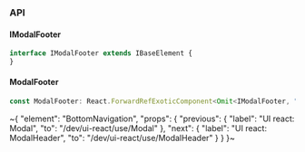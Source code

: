 

### API

#### IModalFooter

```ts
interface IModalFooter extends IBaseElement {
}
```

#### ModalFooter

```ts
const ModalFooter: React.ForwardRefExoticComponent<Omit<IModalFooter, "ref"> & React.RefAttributes<unknown>>;
```


~{
  "element": "BottomNavigation",
  "props": {
    "previous": {
      "label": "UI react: Modal",
      "to": "/dev/ui-react/use/Modal"
    },
    "next": {
      "label": "UI react: ModalHeader",
      "to": "/dev/ui-react/use/ModalHeader"
    }
  }
}~
